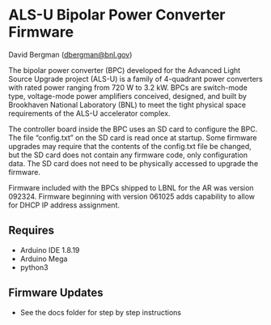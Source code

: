 # ALS-U Bipolar Power Converter Firmware

David Bergman (dbergman@bnl.gov)


The bipolar power converter (BPC) developed for the Advanced Light Source Upgrade project (ALS-U) is a family of 4-quadrant power converters with rated power ranging from 720 W to 3.2 kW. BPCs
are switch-mode type, voltage-mode power amplifiers conceived, designed, and built by
Brookhaven National Laboratory (BNL) to meet the tight physical space requirements of the ALS-U
accelerator complex.


The controller board inside the BPC uses an SD card to configure the BPC. The file “config.txt” on the SD card is read once at startup. Some firmware upgrades may require that the contents of the config.txt file be changed, but the SD card does not contain any firmware code, only configuration data. The SD card does not need to be physically accessed to upgrade the firmware.

Firmware included with the BPCs shipped to LBNL for the AR was version 092324. Firmware beginning with version 061025 adds capability to allow for DHCP IP address assignment. 

## Requires

* Arduino IDE 1.8.19
* Arduino Mega 
* python3

## Firmware Updates

* See the docs folder for step by step instructions
